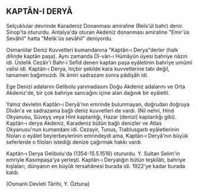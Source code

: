 ## KAPTÂN-I DERYÂ

Selçuklular devrinde Karadeniz Donanması amiraline (Reîs'ül bahr) denir. Sinop'ta otururdu. Antalya'da oturan Akdeniz donanması amiraline "Emir'üs Sevâhil" hatta "Me­lik'üs sevâhil" deniyordu.

Osmanlılar Deniz Kuvvetleri kumandanına "Kaptân-ı Derya"derler (halk dilinde kaptân paşa). Aynı zamanda Dî-vân-ı Hümâyûn üyesi bahriye nâzın idi. Üstelik Cezâir'i Bahr-i Sefid denen kaptan paşa eyâletinin bahriye umûmî valisi idi. Kaptân-ı Derya, hiçbir şekilde kara kuvvetlerine tabi değil, tamamen bağımsızdı. İlk âmiri sadrazam sonra pâdişâh idi.

Ege Denizi adalarını Gelibolu yarımadasını Doğu Akde­niz adalarını ve Orta Akdeniz'de, bir çok bahriye sancağını içine alan dağınık bir eyâletti.

Yalnız devletin Kaptân-ı Deryâ'nın emrinde bulunma­yan, doğrudan doğruya Dîvân'a ve sadrazama bağlı deniz kuvvetleri de vardı. (Nil nehri, Hind Okyanusu, Süveyş ve­ya Hint kaptanlığı, Hazar (denizi) kaptanlığı gibi). Kaptân-ı derya Akdeniz, Karadeniz bütün bağlı denizler ve Atlas Okyanusu'nun kumandanı idi. Cezayir, Tunus, Trablusgarb eyâletlerinin filoları o eyâlet beylerbeylerinin emrindeydi ama, Kaptân-ı Deryâ'nın büyük seferlerde o filoları istediği denize çağırmak hakkı vardı.

Kaptân-ı Derya Gelibolu'da (1354-15.5.1516) otururdu. Y. Sultan Selim'in emriyle Kasımpaşa'ya yerleşti. Kaptân-ı Deryalığın bütün teşkilâtı, bahriye kışlaları, dünyanın en büyük tersahânesi burada idi. 1922'ye kadar burada kaldı.

(Osmanlı Devleti Târihi, Y. Öztuna)

